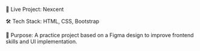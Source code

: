 🔗 Live Project: Nexcent

🛠 Tech Stack: HTML, CSS, Bootstrap

🎨 Purpose: A practice project based on a Figma design to improve frontend skills and UI implementation.
